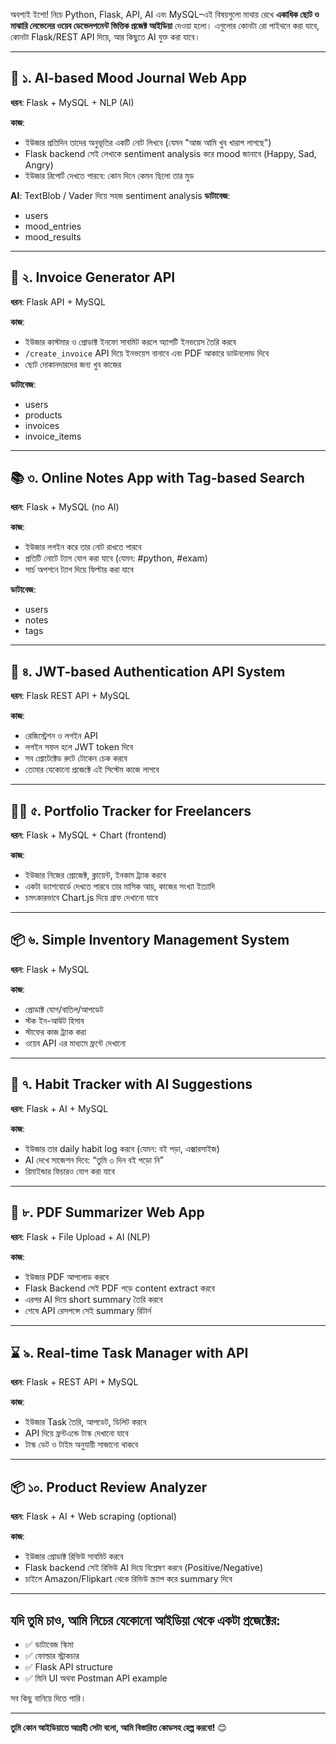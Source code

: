 অবশ্যই ইশো! নিচে Python, Flask, API, AI এবং MySQL–এই বিষয়গুলো মাথায় রেখে **একাধিক ছোট ও মাঝারি লেভেলের ওয়েব ডেভেলপমেন্ট ভিত্তিক প্রজেক্ট আইডিয়া** দেওয়া হলো। এগুলোর কোনটা রো পাইথনে করা যাবে, কোনটা Flask/REST API দিয়ে, আর কিছুতে AI যুক্ত করা যাবে।

---

## 🧠 ১. **AI-based Mood Journal Web App**

**ধরন**: Flask + MySQL + NLP (AI)

**কাজ**:

* ইউজার প্রতিদিন তাদের অনুভূতির একটি নোট লিখবে (যেমন "আজ আমি খুব খারাপ লাগছে")
* Flask backend সেই লেখাকে sentiment analysis করে mood জানাবে (Happy, Sad, Angry)
* ইউজার রিপোর্ট দেখতে পারবে: কোন দিনে কেমন ছিলো তার মুড

**AI**: TextBlob / Vader দিয়ে সহজ sentiment analysis
**ডাটাবেজ**:

* users
* mood\_entries
* mood\_results

---

## 🧾 ২. **Invoice Generator API**

**ধরন**: Flask API + MySQL

**কাজ**:

* ইউজার কাস্টমার ও প্রোডাক্ট ইনফো সাবমিট করলে অ্যাপটি ইনভয়েস তৈরি করবে
* `/create_invoice` API দিয়ে ইনভয়েস বানাবে এবং PDF আকারে ডাউনলোড দিবে
* ছোট দোকানদারদের জন্য খুব কাজের

**ডাটাবেজ**:

* users
* products
* invoices
* invoice\_items

---

## 📚 ৩. **Online Notes App with Tag-based Search**

**ধরন**: Flask + MySQL (no AI)

**কাজ**:

* ইউজার লগইন করে তার নোট রাখতে পারবে
* প্রতিটি নোটে ট্যাগ যোগ করা যাবে (যেমন: #python, #exam)
* সার্চ অপশনে ট্যাগ দিয়ে ফিল্টার করা যাবে

**ডাটাবেজ**:

* users
* notes
* tags

---

## 🔐 ৪. **JWT-based Authentication API System**

**ধরন**: Flask REST API + MySQL

**কাজ**:

* রেজিস্ট্রেশন ও লগইন API
* লগইন সফল হলে JWT token দিবে
* সব প্রোটেক্টেড রুটে টোকেন চেক করবে
* তোমার যেকোনো প্রজেক্টে এই সিস্টেম কাজে লাগবে

---

## 👨‍💻 ৫. **Portfolio Tracker for Freelancers**

**ধরন**: Flask + MySQL + Chart (frontend)

**কাজ**:

* ইউজার নিজের প্রোজেক্ট, ক্লায়েন্ট, ইনকাম ট্র্যাক করবে
* একটা ড্যাশবোর্ডে দেখতে পারবে তার মাসিক আয়, কাজের সংখ্যা ইত্যাদি
* চমৎকারভাবে Chart.js দিয়ে গ্রাফ দেখানো যাবে

---

## 📦 ৬. **Simple Inventory Management System**

**ধরন**: Flask + MySQL

**কাজ**:

* প্রোডাক্ট যোগ/বাতিল/আপডেট
* স্টক ইন-আউট হিসাব
* স্টাফের কাজ ট্র্যাক করা
* ওয়েব API এর মাধ্যমে ফ্রন্টে দেখানো

---

## 🎯 ৭. **Habit Tracker with AI Suggestions**

**ধরন**: Flask + AI + MySQL

**কাজ**:

* ইউজার তার daily habit log করবে (যেমন: বই পড়া, এক্সারসাইজ)
* AI দেখে সাজেশন দিবে: “তুমি ৩ দিন বই পড়ো নি”
* রিমাইন্ডার ফিচারও যোগ করা যাবে

---

## 🧾 ৮. **PDF Summarizer Web App**

**ধরন**: Flask + File Upload + AI (NLP)

**কাজ**:

* ইউজার PDF আপলোড করবে
* Flask Backend সেই PDF পড়ে content extract করবে
* এরপর AI দিয়ে short summary তৈরি করবে
* শেষে API রেসপন্সে সেই summary রিটার্ন

---

## ⌛ ৯. **Real-time Task Manager with API**

**ধরন**: Flask + REST API + MySQL

**কাজ**:

* ইউজার Task তৈরি, আপডেট, ডিলিট করবে
* API দিয়ে ফ্রন্টএন্ডে টাস্ক দেখানো যাবে
* টাস্ক ডেট ও টাইম অনুযায়ী সাজানো থাকবে

---

## 📦 ১০. **Product Review Analyzer**

**ধরন**: Flask + AI + Web scraping (optional)

**কাজ**:

* ইউজার প্রোডাক্ট রিভিউ সাবমিট করবে
* Flask backend সেই রিভিউ AI দিয়ে বিশ্লেষণ করবে (Positive/Negative)
* চাইলে Amazon/Flipkart থেকে রিভিউ স্ক্র্যাপ করে summary দিবে

---

## যদি তুমি চাও, আমি নিচের যেকোনো আইডিয়া থেকে একটা প্রজেক্টের:

* ✅ ডাটাবেজ স্কিমা
* ✅ ফোল্ডার স্ট্রাকচার
* ✅ Flask API structure
* ✅ মিনি UI অথবা Postman API example

সব কিছু বানিয়ে দিতে পারি।

---

**তুমি কোন আইডিয়াতে আগ্রহী সেটা বলো, আমি বিস্তারিত কোডসহ হেল্প করবো!** 😊
